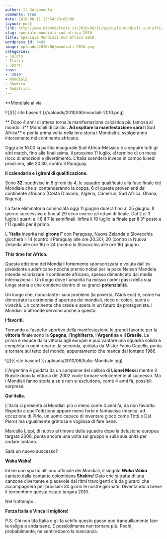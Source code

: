 ```yaml
---
author: Il Gorgonauta
comments: true
date: 2010-06-11 13:54:29+00:00
layout: post
link: http://www.atomodelmale.it/2010/06/11/speciale-mondiali-sud-africa-2010/
slug: speciale-mondiali-sud-africa-2010
title: Speciale Mondiali Sud Africa 2010.
wordpress_id: 7485
image: uploads/2010/06/mondiali-2010.png
categories:
- Calcio
- Italia
- Sport
tags:
- '2010'
- Mondiali
- Shakira
- Sudafrica
---
```


**Mondiale al via

!![]({{ site.baseurl }}/uploads/2010/06/mondiali-2010.png)

** Dopo 4 anni di attesa torna la manifestazione calcistica più famosa al mondo : i** Mondiali di calcio **. Ad ospitare la manifestazione sarà il** Sud Africa** e per la prima volta nella loro storia i Mondiali si svolgeranno interamente nel continente africano.

Oggi alle 16.00 la partita inaugurale Sud Africa-Messico e a seguire tutti gli altri match, fino alla finalissima, il prossimo 11 luglio, al termine di un mese ricco di emozioni e divertimento. L'Italia scenderà invece in campo lunedì prossimo, alle 20.30, contro il Paraguay.

**Il calendario e i gironi di qualificazione.**

Sono **32**, suddivise in 8 gironi da 4, le squadre qualificate alla fase finale del Mondiale che si contenderanno la coppa, 6 di queste provenienti dal continente africano (Costa D'avorio, Algeria, Camerun, Sud Africa, Ghana, Nigeria).

La fase eliminatoria cominciata oggi 11 giugno durerà fino al 25 giugno. Il giorno successivo e fino al 29 ecco invece gli ottavi di finale. Dal 2 al 3 luglio i quarti e il 6 il 7 le semifinali. Infine il 10 luglio la finale per il 3° posto e l'11 quella per il primo.

L **'Italia** inserita nel **girone F** con Paraguay, Nuova Zelanda e Slovacchia giocherà il 14 (contro il Paraguay alle ore 20.30), 20 (contro la Nuova Zelanda alle ore 16) e 24 (contro la Slovacchia alle ore 16) giugno.

**This time for Africa.**

Questa edizione dei Mondiali fortemente sponsorizzata e voluta dall'ex presidente sudafricano nonché premio nobel per la pace Nelson Mandela intende valorizzare il continente africano, spesso dimenticato dai media internazionali. Un luogo dove l'umanità ha mosso i primi passi della sua lunga storia e che contiene dentro dì se grandi **potenzialità**.

Un luogo che, nonostante i suoi problemi (la povertà, l'Aids ecc) è, come ha dimostrato la cerimonia d'apertura dei mondiali, ricco di colori, suoni e vivacità. Un continente che crede e spera in un futuro da protagonista. I Mondiali d'altronde servono anche a questo.

**I favoriti.**

Tornando all'aspetto sportivo della manifestazione le grandi favorite per la **vittoria** finale sono la **Spagna**, l'**Inghilterra**, l'**Argentina** e il **Brasile**. La prima è reduce dalla vittoria agli europei e può vantare una squadra solida e completa in ogni reparto, la seconda, guidata da Mister Fabio Capello, punta a tornare sul tetto del mondo, appuntamento che manca dal lontano 1966.

![]({{ site.baseurl }}/uploads/2010/06/Italia-Mondiale.jpg)

L'Argentina è guidata da un campione del calibro di **Lionel Messi** mentre il Brasile dopo la vittoria del 2002 vuole tornare velocemente al successo. Ma i Mondiali fanno storia a sè e non si escludono, come 4 anni fà, possibili sorprese.

**Qui Italia.**

L'Italia si presenta ai Mondiali più o meno come 4 anni fa, da non favorita. Rispetto a quell'edizione appare meno forte e fantasiosa (manca, ad eccezione di Pirlo, un uomo capace di inventare gioco come Totti o Del Piero) ma ugualmente grintosa e vogliosa di fare bene.

Marcello Lippi, di nuovo al timone della squadra dopo la delusione europea targata 2008, punta ancora una volta sul gruppo e sulla sua unità per andare lontano.

Sarà un nuovo successo?

**Waka Waka!**

Infine uno spazio all'inno ufficiale dei Mondiali, il singolo **_Waka Waka_** cantato dalla cantante colombiana **Shakira**! Dato che si tratta di una canzone divertente e piacevole dai ritmi travolgenti c'è da giurarci che accompagnerà per prossimi 30 giorni le nostre giornate. Diventando a breve il tormentone questa estate targata 2010.

Nel frattempo..

**Forza Italia e Vinca il migliore!**

P.S. Chi non tifa Italia e gli fa schifo questo paese può tranquillamente fare le valigie e andarsene. E possibilmente non tornare più. Pochi, probabilmente, ne sentirebbero la mancanza.
